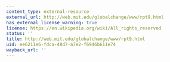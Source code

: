 ```yaml
---
content_type: external-resource
external_url: http://web.mit.edu/globalchange/www/rpt9.html
has_external_license_warning: true
license: https://en.wikipedia.org/wiki/All_rights_reserved
status: ''
title: http://web.mit.edu/globalchange/www/rpt9.html
uid: ee6211e6-fdca-48d7-a7e2-f6946b611e74
wayback_url: ''
---
```

